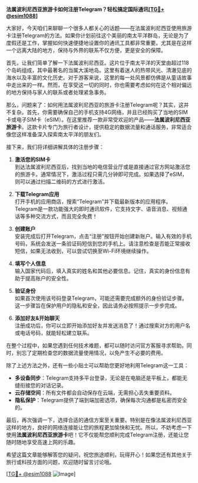 **法属波利尼西亚旅游卡如何注册Telegram？轻松搞定国际通讯[[TG💪+ @esim1088](https://t.me/s/esim1088)]**

大家好，今天咱们来聊聊一个很多人都关心的话题——在法属波利尼西亚使用旅游卡注册Telegram的方法。如果你计划前往这个美丽的南太平洋群岛，无论是为了度假还是工作，掌握如何快速便捷地设置你的通讯工具都非常重要。尤其是在这样一个远离大陆的地方，保持与外界的联系不仅方便，更是安全的保障。

首先，让我们简单了解一下法属波利尼西亚。这片位于南太平洋的天堂由超过118个岛屿组成，其中最著名的当属大溪地岛。这里有着迷人的热带风光、清澈见底的海水以及丰富的文化历史。对于游客来说，这里的每一处风景都仿佛是从童话故事中走出来的一样。然而，在享受这一切的同时，你也需要考虑如何在这个相对偏远的地方保持与家人的联系或者处理紧急事务。

那么，问题来了：如何用法属波利尼西亚的旅游卡注册Telegram呢？其实，这并不复杂。首先，你需要确保自己的手机支持4G网络，并且已经购买了当地的SIM卡或电子SIM卡（eSIM）。在这里推荐一款非常受欢迎的产品——**法属波利尼西亚旅游卡**。这款卡片专门为旅行者设计，提供稳定的数据流量和通话服务，非常适合像您这样准备深入探索南太平洋的朋友们。

接下来，我们将详细讲解具体的注册步骤：

1. **激活您的SIM卡**  
   到达法属波利尼西亚后，找到当地的电信营业厅或是直接通过官方网站激活您的旅游卡。通常情况下，激活过程只需几分钟即可完成。如果选择了eSIM，则可以通过扫描二维码的方式进行激活。

2. **下载Telegram应用**  
   打开手机的应用商店，搜索“Telegram”并下载最新版本的应用程序。Telegram是一款功能强大的即时通讯软件，它支持文字、语音消息、视频通话等多种交流方式，而且完全免费！

3. **创建账户**  
   安装完成后打开Telegram，点击“注册”按钮开始创建新账户。输入有效的手机号码，系统会发送一条验证码短信到您的手机上。请注意检查是否能正常接收短信，如果无法收到，可以尝试切换至Wi-Fi环境继续操作。

4. **填写个人信息**  
   输入国家代码后，填入真实的姓名和其他必要信息。记住，真实的身份信息有助于提高账户的安全性。

5. **验证身份**  
   如果首次使用该号码登录Telegram，可能还需要完成额外的身份验证步骤。这一步骤旨在保护用户的隐私和安全，因此请务必按照提示一步步完成。

6. **添加好友&开始聊天**  
   注册成功后，你可以立即开始添加好友并发送消息了！通过搜索对方的用户名或电话号码，就能轻松建立联系。

在整个过程中，如果您遇到任何技术难题，都可以随时访问官方客服寻求帮助。同时，别忘了定期检查您的数据流量使用情况，以免产生不必要的费用。

除了上述方法之外，还有一些小贴士可以帮助您更好地利用Telegram这一工具：

- **多设备同步**：Telegram支持多平台登录，无论是在电脑还是平板上，都能无缝衔接您的对话记录。
- **云存储空间**：所有文件都会自动保存在云端，无需担心丢失重要资料。
- **隐私保护**：Telegram提供了端到端加密选项，确保每次沟通都是私密而安全的。

最后，再次强调一下，选择合适的通信方案至关重要。特别是在像法属波利尼西亚这样的地方，良好的网络连接能让您的旅程更加愉快和无忧。所以，不妨考虑一下使用**法属波利尼西亚旅游卡**吧！它不仅能帮您顺利完成Telegram注册，还能让您随时随地享受高速上网的乐趣。

希望这篇文章能够解答您的疑问，祝您旅途顺利，玩得开心！如果您还有其他关于旅行或科技方面的问题，欢迎随时留言讨论哦。

[[TG💪+ @esim1088](https://t.me/s/esim1088) ![Image](https://i.postimg.cc/4NQfJmqS/Snipaste-2025-05-13-00-14-12.png)]